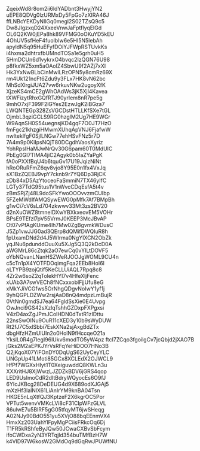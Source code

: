 ZqeixWd8r8om2ii6ldYADbnt3HwyjYN2
uEPE8QDVg0lzURMxDy5FpGo7zXIRA46J
ffLNBcYEKDyNllGq0megl2S02TZsQ9c5
Dw8JIgzxqD24XxeeVnwJaFptfIyqElGd
OL6Q2KW0jEPa8hk89VFMG0oOKuYD5kEU
4OhUV5sfHeF4fuolbIw6e5HI5N5lebAh
apyIdN5q95HuEFyfDOiYJFWpRSTUvkKs
i4hxma2dhtrxfbUMndTOSa1e5grh0uH5
5HmDCUn6d1vykrxO4bvqc2IzQGN76U98
p8fkxWZ5xm5aOAolZ4SbwU9f2AZj7xXI
Hk3YxNwBLbCinMwlLRzOPN5y8cmRz69X
rm4Uk121ncFt6Zdu9y3FLx7HK8vN62bc
MhSdXlrgiJUA27vw6rkuvNKw2ugoyXfK
XjzeKS4mCE2gWhOAdWs3jK5Xjl4Kavea
tXWFizytRhxGQfRTJ90yrIem8nR7pe5g
9mhO7xjF399F2lGYes2EzwJgK2iBGza7
LWQNTEGp328ZsVGCDstHTLLKfSXe7tGL
OjmbL3qziGCLS9RG0hzglM2Ug7HE9WGr
W9AqnSH0S54uegnsjKD4gqF7O0JT7HzO
fmFgc21khzgiHMwmXUhqApVNJ6FjafwW
nwltekIfgF0SjlLNGw77ehHSvFNz5r7D
7A4m9p0KiIpsNQjT80DCgdhVaosXyriz
YohRpsIHaMJwNrQv30G6pam60T0MdUIC
PbEg0GI7TlMA4jiC2Agyk0b5IaZYaPgK
fA0oPXXfBqU4b6tquGv17U19JqizNiNt
hRoORuRFmZ6qv8vjo8Y95E0n1fx4VxJq
sX1BzZQEBJ9vpY7cknb9r7YQ6Dp3RjCK
zDb84xD5AzYtoceoFaSmmiN7TX46yIfC
LGTy37TdG95tus1V1nWvcCDqEsfA5t4v
zBmSRjZj48L9doSFkYwoOOOvvzmCUIbp
5FZeMWdIfAMQSywEWG0pMfk7Af7BMpBh
g1wCi7cV6sLd704zkwwv33Mt3zs2BV20
d2nXuOWZ8tmneIDXwYBXkxeovEM5VOHr
BPsE9TEfzl7pV55VrmJ0KEEP3McJBvAP
Ot07vPfAgKUme4lh7Mw0ZgBgvmkWDusC
J5Zp1vwJJG0ad3QErp8dQMifDWQluR8h
fpUxamDNd2d4J5WIrma0NgYIXCN2ObZk
yqJNu6pdunddOuuXu5XJg5Q3Q2kDcD0A
aWGMrL86cZtqk2aO7ewCq0vYILtDOVF5
oYbNQvanLNanHSZWeRJOOJgWOML9CU4n
c5cTn1pX4YOTFDOqimgFqa2EEb8HoI6I
oLTYPB9zojQtif5KeCLLUiAQL7Rpq8c8
4Zr2w6soZ2qTolekHYl7v4HfeXljFenc
xUAb3A7swVECh8fNCxxxoblFjjUfu8eG
xMkYJiVCGfws5OrNhgQDgvNoIwY1yf1j
9yhQGPLDZWw2rsjAaD8nQ4mdpzLmBujR
0VtNn0gmdSJ7ea64FgldSsXie0E4Uvpg
OwJnci9GS42sXzlqTshhGZDxpFXPgxsi
V4zD4axZgJPmJColHDN0dTxtR1zIDttu
22nsSwOINu9OuR11cXED3y10b9sWyDUW
Rt2fJ7C5xlSbbi7EskXNa2sjAxgBdZTx
dbgHfzHZmUlUIn2o0HolN9fHccqeO21a
YkslL0R4g7IegI96lUkv6modTO5yW4pz
ftcI7ZCqo3fgoilgCv7jcQbjd2jXAO7B
jGks2M2aEPKJYrVsRFqYeHiDOO7HNo3B
Q2jKqoX07YiFOnDY0DqUgS62UyCeyYLC
UNGpUp41LMoti85GCx8XCLEdX2OJWCL9
HfPf7WGXxHIyt1T0XeiguwddQ8KWLn3u
XXXritHJ8XjWwzLJZDZkBDV6jGRS4qop
LED9UsImoCdR2dItBdryWQyocEs6O9fJ
6YIcJKBcg28DeDEUG4d9X689odXJGAj5
mXzHf3lalNlX61LiAnIrYM9knBA04Tsn
HKGE5nLqXtfQJ3KptzeF2X6kgrOC5Por
VPTut5wenvVMKcLVi8cF31CIpWFzGLVL
86ulwE7u5BlRF5gG05tfqyMT6jwSHeqg
A02NJy90BdO551yu5XVjO88bqEEnmVX4
HmxXz203UahYlFpyMgPCiisFRkcOq6Dj
T1FR5kRShfeByJQw50JCwaCXBvSbFcym
ifoCWDxa2yN3YRTqjId354buTMfBzH7W
k4VlD97W6kosW2GMdOq9dGqRwJPUWfNU
